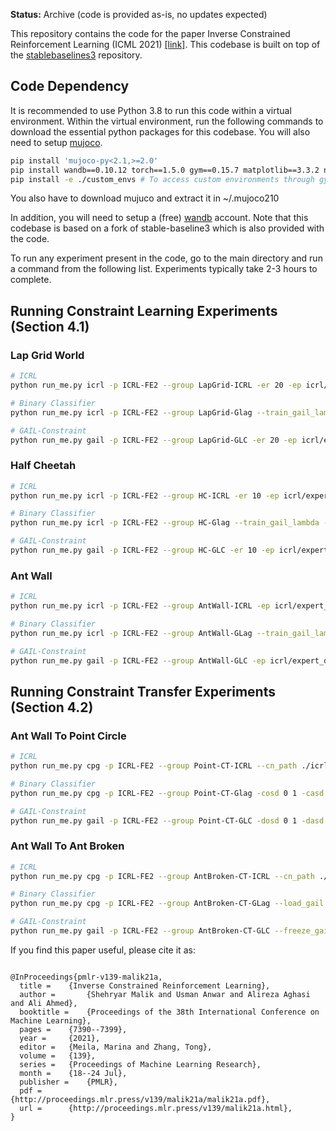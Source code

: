 **Status:** Archive (code is provided as-is, no updates expected)

This repository contains the code for the paper Inverse Constrained Reinforcement Learning (ICML 2021) [[link]](https://arxiv.org/abs/2011.09999). This codebase is built on top of the [stablebaselines3](https://github.com/DLR-RM/stable-baselines3) repository.

## Code Dependency

It is recommended to use Python 3.8 to run this code within a virtual environment. Within the virtual environment, run the following commands to download the essential python packages for this codebase. You will also need to setup [mujoco](https://github.com/openai/mujoco-py).

```bash
pip install 'mujoco-py<2.1,>=2.0'
pip install wandb==0.10.12 torch==1.5.0 gym==0.15.7 matplotlib==3.3.2 numpy==1.17.5 cloudpickle==1.2.2 tqdm pandas pillow psutil mpl-scatter-density
pip install -e ./custom_envs # To access custom environments through gym interface
```

You also have to download mujuco and extract it in ~/.mujoco210

In addition, you will need to setup a (free) [wandb](www.wandb.ai) account. Note that this codebase is based on a fork of stable-baseline3 which is also provided with the code.

To run any experiment present in the code, go to the main directory and run a command from the following list. Experiments typically take 2-3 hours to complete.

## Running Constraint Learning Experiments (Section 4.1)

### Lap Grid World

```bash
# ICRL
python run_me.py icrl -p ICRL-FE2 --group LapGrid-ICRL -er 20 -ep icrl/expert_data/LGW -tei LGW-v0 -eei CLGW-v0 -tk 0.01 -cl 20 -clr 0.003 -ft 0.5e5 -ni 10 -bi 20 -dno -dnr -dnc

# Binary Classifier
python run_me.py icrl -p ICRL-FE2 --group LapGrid-Glag --train_gail_lambda -nis -er 20 -ep icrl/expert_data/LGW -tei LGW-v0 -eei CLGW-v0 -tk 0.01 -cl 20 -crc 0.5 -clr 0.01 -ft 10000 --n_steps 2000 -ni 12 -bi 10 -dno -dnr -dnc

# GAIL-Constraint
python run_me.py gail -p ICRL-FE2 --group LapGrid-GLC -er 20 -ep icrl/expert_data/LGW -tei LGW-v0 -eei CLGW-v0 -tk 0.01 -dl 20 -dlr 0.01 -t 120000 --n_steps 2000 -dno -dnr -lc
```

### Half Cheetah

```bash
# ICRL
python run_me.py icrl -p ICRL-FE2 --group HC-ICRL -er 10 -ep icrl/expert_data/HCWithPos-New -tk 0.01 -cl 20 -bi 10 -ft 2e5 -ni 30 -tei HCWithPos-v0 -eei HCWithPosTest-v0 -clr 0.05 -aclr 0.9 -crc 0.5 -psis -ctkno 2.5

# Binary Classifier
python run_me.py icrl -p ICRL-FE2 --group HC-Glag --train_gail_lambda -nis -er 10 -ep icrl/expert_data/HCWithPos-New -tk 0.01 -cl 30 -bi 10 -ft 2e5 -ni 30 -tei HCWithPos-v0 -eei HCWithPosTest-v0 -clr 0.05 -aclr 0.9 -crc 0.5 -psis -ctkno 2.5

# GAIL-Constraint
python run_me.py gail -p ICRL-FE2 --group HC-GLC -er 10 -ep icrl/expert_data/HCWithPos-New -tk 0.01 -t 4e6 -tei HCWithPos-v0 -eei HCWithPosTest-v0 -dl 30 -dlr 0.003 -lc
```
### Ant Wall

```bash
# ICRL
python run_me.py icrl -p ICRL-FE2 --group AntWall-ICRL -ep icrl/expert_data/AntWall -er 45 -cl 40 40 -clr 0.005 -aclr 0.9 -crc 0.6 -bi 5 -ft 2e5 -ni 20 -tei AntWall-v0 -eei AntWallTest-v0 --batch_size 128 --reward_gae_lambda 0.9 --cost_gae_lambda 0.9 --n_epochs 20 --learning_rate 3e-5 --clip_range 0.4 -piv 0.1 -plr 0.05 -psis -tk 0.02 -ctkno 2.5

# Binary Classifier
python run_me.py icrl -p ICRL-FE2 --group AntWall-GLag --train_gail_lambda -nis -ep icrl/expert_data/AntWall -er 45 -cl 40 40 -clr 0.005 -aclr 0.9 -crc 0.6 -bi 5 -ft 2e5 -ni 20 -tei AntWall-v0 -eei AntWallTest-v0 --batch_size 128 --reward_gae_lambda 0.9 --cost_gae_lambda 0.9 --n_epochs 20 --learning_rate 3e-5 --clip_range 0.4 -piv 0.1 -plr 0.05 -psis -tk 0.02 -ctkno 2.5

# GAIL-Constraint
python run_me.py gail -p ICRL-FE2 --group AntWall-GLC -ep icrl/expert_data/AntWall -er 45 -dl 40 40 -dlr 0.005 -t 4e6 -tei AntWall-v0 -eei AntWallTest-v0 --batch_size 128 --reward_gae_lambda 0.9 --n_epochs 20 --learning_rate 3e-5 --clip_range 0.4 -lc
```

## Running Constraint Transfer Experiments (Section 4.2)

### Ant Wall To Point Circle

```bash
# ICRL
python run_me.py cpg -p ICRL-FE2 --group Point-CT-ICRL --cn_path ./icrl/expert_data/ConstraintTransfer/ICRL/Point/files/best_cn_model.pt -cosd 0 1 -casd -1 -tei PointCircle-v0 -eei PointCircleTestBack-v0 -tk 0.01 -t 1.5e6 -plr 1.0

# Binary Classifier
python run_me.py cpg -p ICRL-FE2 --group Point-CT-Glag -cosd 0 1 -casd -1 --load_gail --cn_path ./icrl/expert_data/ConstraintTransfer/GAIL-PPO/Point/files/best_cn_model.pt -tk 0.01 -t 1.5e6 -tei PointCircle-v0 -eei PointCircleTestBack-v0

# GAIL-Constraint
python run_me.py gail -p ICRL-FE2 --group Point-CT-GLC -dosd 0 1 -dasd -1 --freeze_gail_weights --gail_path ./icrl/expert_data/ConstraintTransfer/GAIL/Point/files/gail_discriminator.pt -ep icrl/expert_data/AntWall -er 1 -tk 0.01 -t 1.5e5 -tei PointCircle-v0 -eei PointCircleTestBack-v0
```

### Ant Wall To Ant Broken

```bash
# ICRL
python run_me.py cpg -p ICRL-FE2 --group AntBroken-CT-ICRL --cn_path ./icrl/expert_data/ConstraintTransfer/ICRL/AntBroken/files/best_cn_model.pt -tei AntWallBroken-v0 -eei AntWallBrokenTest-v0 -tk 0.01 --batch_size 128 --reward_gae_lambda 0.9 --n_epochs 20 --learning_rate 3e-5 --clip_range 0.4 -t 2e6 -plr 1.0

# Binary Classifier
python run_me.py cpg -p ICRL-FE2 --group AntBroken-CT-GLag --load_gail --cn_path ./icrl/expert_data/ConstraintTransfer/GAIL/AntBroken/files/gail_discriminator.pt -tei AntWallBroken-v0 -eei AntWallBrokenTest-v0 -tk 0.01 --batch_size 128 --reward_gae_lambda 0.9 --n_epochs 20 --learning_rate 3e-5 --clip_range 0.4 -t 3e6 -plr 1.0

# GAIL-Constraint
python run_me.py gail -p ICRL-FE2 --group AntBroken-CT-GLC --freeze_gail_weights --gail_path ./icrl/expert_data/ConstraintTransfer/GAIL/AntBroken/files/gail_discriminator.pt -ep icrl/expert_data/AntWall -er 2 -tei AntWallBroken-v0 -eei AntWallBrokenTest-v0 -tk 0.01 --batch_size 128 --reward_gae_lambda 0.9 --n_epochs 20 --learning_rate 3e-5 --clip_range 0.4 -t 2e6
```


If you find this paper useful, please cite it as:
```

@InProceedings{pmlr-v139-malik21a,
  title = 	 {Inverse Constrained Reinforcement Learning},
  author =       {Shehryar Malik and Usman Anwar and Alireza Aghasi and Ali Ahmed},
  booktitle = 	 {Proceedings of the 38th International Conference on Machine Learning},
  pages = 	 {7390--7399},
  year = 	 {2021},
  editor = 	 {Meila, Marina and Zhang, Tong},
  volume = 	 {139},
  series = 	 {Proceedings of Machine Learning Research},
  month = 	 {18--24 Jul},
  publisher =    {PMLR},
  pdf = 	 {http://proceedings.mlr.press/v139/malik21a/malik21a.pdf},
  url = 	 {http://proceedings.mlr.press/v139/malik21a.html},
}
```

